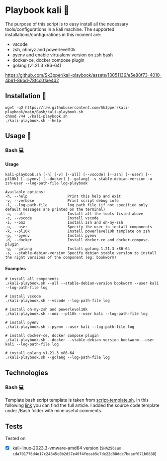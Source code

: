 # Playbook kali 🐉
The purpose of this script is to easy install all the necessary tools/configurations in a kali machine. The supported installations/configurations in this moment are:
* vscode
* zsh, ohmyz and powerlevel10k
* pyenv and enable virtualenv version on zsh bash
* docker-ce, docker compose plugin
* golang (v1.21.3 x86-64)
  
https://github.com/Sk3pper/kali-playbook/assets/13051136/e5e88f73-4010-4b61-86bd-78fcc01ae4d2


<!-- ## Table of contents
    * [General info](#general-info)
    * [Technologies](#technologies)
    * [Setup](#setup) 
-->

## Installation 🔨

```
wget -qO https://raw.githubusercontent.com/Sk3pper/kali-playbook/main/Bash/kali-playbook.sh
chmod 744 ./kali-playbook.sh
./kali-playbook.sh --help
```

<!-- Usage section -->
## Usage 🔫

### Bash 💻
#### Usage
```
kali-playbook.sh [-h] [-v] [--all] [--vscode] [--zsh] [--user] [--pl10k] [--pyenv] [--docker] [--golang] -s stable-debian-version -u zsh-user --log-path-file log-playbook

Available options:
-h, --help                  Print this help and exit
-v, --verbose               Print script debug info
-l, --log-path-file         log path file (if not specified only default messages are printed on the terminal)               
-a, --all                   Install all the tools listed above
-c, --vscode                Install vscode
-z, --omz                   Install zsh and oh-my-zsh
-u, --user                  Specify the user to install components
-k, --pl10k                 Install powerlevel10k template on zsh
-p, --pyenv                 Install pyenv
-d, --docker                Install docker-ce and docker-compose-plugin
-g, --golang                Install golang 1.21.3 x86-64
-s, --stable-debian-version Specify debian stable version to install the right versions of the component (eg: bookworm)
```

#### Examples
```
# install all components
./kali-playbook.sh --all --stable-debian-version bookworm --user kali --log-path-file log

# install vscode
./kali-playbook.sh --vscode --log-path-file log

# install oh-my-zsh and powerlevel10k
./kali-playbook.sh --omz --pl10k --user kali --log-path-file log

# install pyenv
./kali-playbook.sh --pyenv --user kali --log-path-file log

# install docker-ce, docker compose plugin
./kali-playbook.sh --docker --stable-debian-version bookworm --user kali --log-path-file log

# install golang v1.21.3 x86-64
./kali-playbook.sh --golang --log-path-file log
```
<!-- add gift/video -->

<!-- 
    ### Python 🐍
    Required python
    ```
    #todo
    ```

    ### Golang 🐹
    Required Golang
    ```
    #todo
``` 
-->

<!-- Technologies section -->

## Technologies
<!-- I implemented it in three different ways: bash, python and golang. -->

### Bash 💻
Template bash script template is taken from [script-template.sh](https://gist.github.com/m-radzikowski/53e0b39e9a59a1518990e76c2bff8038). In this following [link](https://betterdev.blog/minimal-safe-bash-script-template/) you can find the full article. I added the source code template under /Bash folder with mine useful comments.

<!-- ### Python 🐍
#Todo

### Golang 🐹
#Todo -->

<!-- Enviroment where it was tested -->

## Tests
Tested on
- [x] kali-linux-2023.3-vmware-amd64 version (```SHA256sum cda701776d4e17c24845c0b2d57e40f4fecab5c7de22d88ddc7bdaef671b0838```)
